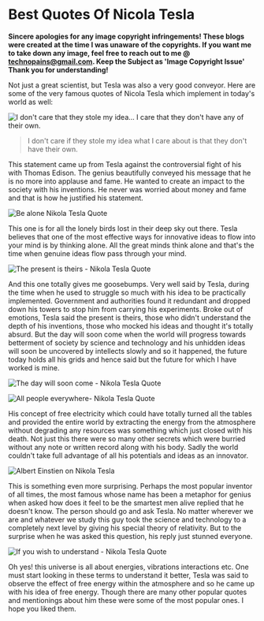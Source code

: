 # Best Quotes Of Nicola Tesla

**Sincere apologies for any image copyright infringements! These blogs were created at the time I was unaware of the copyrights. If you want me to take down any image, feel free to reach out to me @ technopains@gmail.com. Keep the Subject as 'Image Copyright Issue' Thank you for understanding!**


Not just a great scientist, but Tesla was also a very good conveyor. Here are some of the very famous quotes of Nicola Tesla which implement in today's world as well:


![I don't care that they stole my idea... I care that they don't have any of their own.](https://cdn.wrytin.com/images/wrytup/r/1024/elon-musk-on-success-1068x561-jw9cg1u8.jpeg)

<blockquote>
I don't care if they stole my idea what I care about is that they don't have their own.
</blockquote>

This statement came up from Tesla against the controversial fight of his with Thomas Edison. The genius beautifully conveyed his message that he is no more into applause and fame. He wanted to create an impact to the society with his inventions. He never was worried about money and fame and that is how he justified his statement.


![Be alone Nikola Tesla Quote](https://cdn.wrytin.com/images/wrytup/r/1024/quotes-by-nikola-tesla-jw9ckutv.jpeg)

This one is for all the lonely birds lost in their deep sky out there. Tesla believes that one of the most effective ways for innovative ideas to flow into your mind is by thinking alone. All the great minds think alone and that's the time when genuine ideas flow pass through your mind.


![The present is theirs - Nikola Tesla Quote](https://cdn.wrytin.com/images/wrytup/r/1024/41c-2b6vikknl-sx425--jw9cmgel.jpeg)

And this one totally gives me goosebumps. Very well said by Tesla, during the time when he used to struggle so much with his idea to be practically implemented. Government and authorities found it redundant and dropped down his towers to stop him from carrying his experiments. Broke out of emotions, Tesla said the present is theirs, those who didn't understand the depth of his inventions, those who mocked his ideas and thought it's totally absurd. But the day will soon come when the world will progress towards betterment of society by science and technology and his unhidden ideas will soon be uncovered by intellects slowly and so it happened, the future today holds all his grids and hence said but the future for which I have worked is mine.

![The day will soon come - Nikola Tesla Quote](https://cdn.wrytin.com/images/wrytup/r/1024/nikola-tesla-quote-on-the-transmission-of-power-jw9cx88e.jpeg)

![All people everywhere-  Nikola Tesla Quote](https://cdn.wrytin.com/images/wrytup/r/1024/74dc0cd565fc7b17cfdd9e43a4ebdc48-jw9cwc0j.jpeg)

His concept of free electricity which could have totally turned all the tables and provided the entire world by extracting the energy from the atmosphere without degrading any resources was something which just closed with his death. Not just this there were so many other secrets which were burried without any note or written record along with his body. Sadly the world couldn't take full advantage of all his potentials and ideas as an innovator.

![Albert Einstien on Nikola Tesla](https://cdn.wrytin.com/images/wrytup/r/1024/einstein-jw9cxu94.jpeg)

This is something even more surprising. Perhaps the most popular inventor of all times, the most famous whose name has been a metaphor for genius when asked how does it feel to be the smartest men alive replied that he doesn't know. The person should go and ask Tesla. No matter wherever we are and whatever we study this guy took the science and technology to a completely next level by giving his special theory of relativity. But to the surprise when he was asked this question, his reply just stunned everyone.

![If you wish to understand - Nikola Tesla Quote](https://cdn.wrytin.com/images/wrytup/r/1024/51z9rxp1xcl-sy450--jw9d3wuo.jpeg)

Oh yes! this universe is all about energies, vibrations interactions etc. One must start looking in these terms to understand it better, Tesla was said to observe the effect of free energy within the atmosphere and so he came up with his idea of free energy. Though there are many other popular quotes and mentionings about him these were some of the most popular ones. I hope you liked them.

